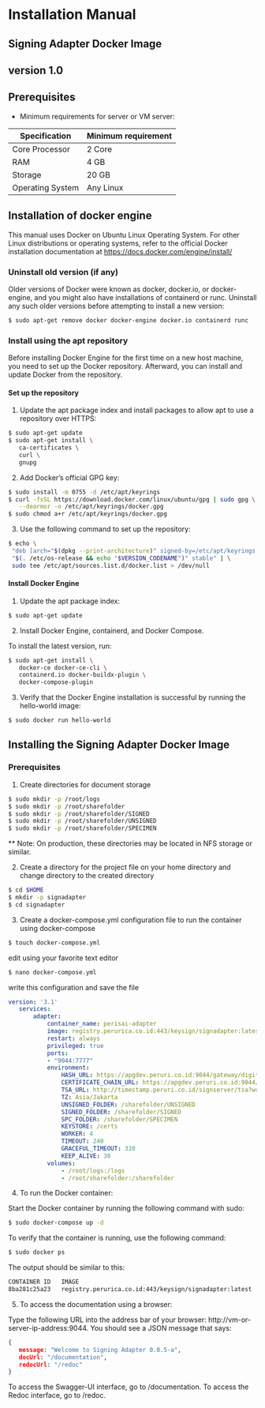 
# Installation Manual
## Signing Adapter Docker Image
## version 1.0

## Prerequisites
- Minimum requirements for server or VM server:

|Specification    |Minimum requirement    |
|----|----|
|Core Processor|2 Core|
|RAM|4 GB|
|Storage|20 GB|
|Operating System|Any Linux|

## Installation of docker engine
This manual uses Docker on Ubuntu Linux Operating System. For other Linux distributions or operating systems, refer to the official Docker installation documentation at https://docs.docker.com/engine/install/

### Uninstall old version (if any)
Older versions of Docker were known as docker, docker.io, or docker-engine, and you might also have installations of containerd or runc. Uninstall any such older versions before attempting to install a new version:
```bash
$ sudo apt-get remove docker docker-engine docker.io containerd runc
```

### Install using the apt repository
Before installing Docker Engine for the first time on a new host machine, you need to set up the Docker repository. Afterward, you can install and update Docker from the repository.

#### Set up the repository
1. Update the apt package index and install packages to allow apt to use a repository over HTTPS:

 ```bash
 $ sudo apt-get update
 $ sudo apt-get install \
    ca-certificates \
    curl \
    gnupg
 ```
2. Add Docker’s official GPG key:

 ```bash
 $ sudo install -m 0755 -d /etc/apt/keyrings
 $ curl -fsSL https://download.docker.com/linux/ubuntu/gpg | sudo gpg \
    --dearmor -o /etc/apt/keyrings/docker.gpg
 $ sudo chmod a+r /etc/apt/keyrings/docker.gpg
 ```
3. Use the following command to set up the repository:

 ```bash
 $ echo \
  "deb [arch="$(dpkg --print-architecture)" signed-by=/etc/apt/keyrings /docker.gpg] https://download.docker.com/linux/ubuntu \
  "$(. /etc/os-release && echo "$VERSION_CODENAME")" stable" | \
  sudo tee /etc/apt/sources.list.d/docker.list > /dev/null
 ```
 
#### Install Docker Engine

1. Update the apt package index:

 ```bash
 $ sudo apt-get update
 ```
2. Install Docker Engine, containerd, and Docker Compose.
 
 To install the latest version, run:
 ```bash
 $ sudo apt-get install \
    docker-ce docker-ce-cli \
    containerd.io docker-buildx-plugin \
    docker-compose-plugin
 ```

3. Verify that the Docker Engine installation is successful by running the hello-world image:

 ```bash
 $ sudo docker run hello-world
 ```
 
## Installing the Signing Adapter Docker Image

### Prerequisites

1. Create directories for document storage

 ```bash
 $ sudo mkdir -p /root/logs
 $ sudo mkdir -p /root/sharefolder
 $ sudo mkdir -p /root/sharefolder/SIGNED 
 $ sudo mkdir -p /root/sharefolder/UNSIGNED 
 $ sudo mkdir -p /root/sharefolder/SPECIMEN
 ```
 ** Note: On production, these directories may be located in NFS storage or similar.
 
2. Create a directory for the project file on your home directory and change directory to the created directory

 ```bash
 $ cd $HOME
 $ mkdir -p signadapter
 $ cd signadapter
 ```
 
3. Create a docker-compose.yml configuration file to run the container using docker-compose

 ```bash
 $ touch docker-compose.yml
 ```
 edit using your favorite text editor

 ```bash
 $ nano docker-compose.yml
 ```
 write this configuration and save the file

 ```yaml
 version: '3.1'
    services:
        adapter:
            container_name: perisai-adapter
            image: registry.perurica.co.id:443/keysign/signadapter:latest
            restart: always
            privileged: true
            ports: 
            - "9044:7777"
            environment:
                HASH_URL: https://apgdev.peruri.co.id:9044/gateway/digitalCertificateHashSign/1.0/signingHash/v1
                CERTIFICATE_CHAIN_URL: https://apgdev.peruri.co.id:9044/gateway/digitalCertificateHashSign/1.0/getCertificateChain/v1
                TSA_URL: http://timestamp.peruri.co.id/signserver/tsa?workerName=TimeStampSigner1101
                TZ: Asia/Jakarta
                UNSIGNED_FOLDER: /sharefolder/UNSIGNED
                SIGNED_FOLDER: /sharefolder/SIGNED
                SPC_FOLDER: /sharefolder/SPECIMEN
                KEYSTORE: /certs
                WORKER: 4
                TIMEOUT: 240
                GRACEFUL_TIMEOUT: 320
                KEEP_ALIVE: 30
            volumes:
                - /root/logs:/logs
                - /root/sharefolder:/sharefolder
 ```
4. To run the Docker container:

 Start the Docker container by running the following command with sudo:

 ```bash
 $ sudo docker-compose up -d
 ```

 To verify that the container is running, use the following command:

 ```bash
 $ sudo docker ps
 ```

 The output should be similar to this:

 ```bash
 CONTAINER ID   IMAGE                                                      COMMAND                CREATED        STATUS                       PORTS                              NAMES
8ba281c25a23   registry.perurica.co.id:443/keysign/signadapter:latest     "/bin/app"             3 hours ago    Up About an hour             0.0.0.0:9044->7777/tcp             perisai-adapter
 ```
 
5. To access the documentation using a browser:
 
 Type the following URL into the address bar of your browser: http://vm-or-server-ip-address:9044. You should see a JSON message that says:

 ```json
 {
    message: "Welcome to Signing Adapter 0.0.5-a",
    docUrl: "/documentation",
    redocUrl: "/redoc"
}
 ```

 To access the Swagger-UI interface, go to /documentation. To access the Redoc interface, go to /redoc.